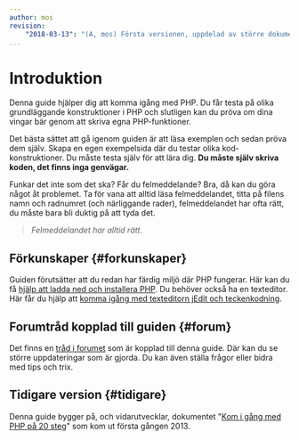 ```yaml
---
author: mos
revision:
    "2018-03-13": "(A, mos) Första versionen, uppdelad av större dokument."
...
```

Introduktion
==================================

Denna guide hjälper dig att komma igång med PHP. Du får testa på olika grundläggande konstruktioner i PHP och slutligen kan du pröva om dina vingar bär genom att skriva egna PHP-funktioner. 

Det bästa sättet att gå igenom guiden är att läsa exemplen och sedan pröva dem själv. Skapa en egen exempelsida där du testar olika kod-konstruktioner. Du måste testa själv för att lära dig. **Du måste själv skriva koden, det finns inga genvägar.**

<!--more-->

Funkar det inte som det ska? Får du felmeddelande? Bra, då kan du göra något åt problemet. Ta för vana att alltid läsa felmeddelandet, titta på filens namn och radnumret (och närliggande rader), felmeddelandet har ofta rätt, du måste bara bli duktig på att tyda det.

> *Felmeddelandet har alltid rätt.*



Förkunskaper {#forkunskaper}
-----------------------------------

Guiden förutsätter att du redan har färdig miljö där PHP fungerar. Här kan du få [hjälp att ladda ned och installera PHP](kunskap/installera-en-egen-webbserver-for-utveckling). Du behöver också ha en texteditor. Här får du hjälp att [komma igång med texteditorn jEdit och teckenkodning](kunskap/installera-en-texteditor-jedit).



Forumtråd kopplad till guiden {#forum}
----------------------------------

Det finns en [tråd i forumet](t/7233) som är kopplad till denna guide. Där kan du se större uppdateringar som är gjorda. Du kan även ställa frågor eller bidra med tips och trix. 



Tidigare version {#tidigare}
----------------------------------

Denna guide bygger på, och vidarutvecklar, dokumentet "[Kom i gång med PHP på 20 steg](kunskap/kom-i-gang-med-php-pa-20-steg)" som kom ut första gången 2013.
